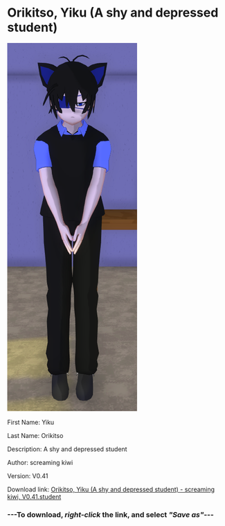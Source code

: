 # Orikitso, Yiku (A shy and depressed student)

<img src = "https://raw.githubusercontent.com/Arbiter1223/Daigaku-Gurashi-Custom-Students/master/Students/Files/Orikitso%2C%20Yiku%20(A%20shy%20and%20depressed%20student).png">

First Name: Yiku

Last Name: Orikitso

Description: A shy and depressed student

Author: screaming kiwi

Version: V0.41

Download link: <a href="https://raw.githubusercontent.com/Arbiter1223/Daigaku-Gurashi-Custom-Students/master/Students/Files/Orikitso%2C%20Yiku%20(A%20shy%20and%20depressed%20student)%20-%20screaming%20kiwi%2C%20V0.41.student">Orikitso, Yiku (A shy and depressed student) - screaming kiwi, V0.41.student</a>

### ---**To download, _right-click_ the link, and select _"Save as"_**---
